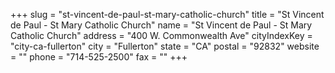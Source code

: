 +++
slug = "st-vincent-de-paul-st-mary-catholic-church"
title = "St Vincent de Paul  - St Mary Catholic Church"
name = "St Vincent de Paul  - St Mary Catholic Church"
address = "400 W. Commonwealth Ave"
cityIndexKey = "city-ca-fullerton"
city = "Fullerton"
state = "CA"
postal = "92832"
website = ""
phone = "714-525-2500"
fax = ""
+++
